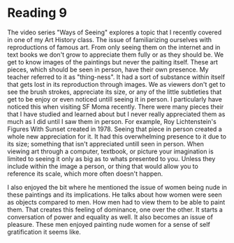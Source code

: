 # Reading 9 

The video series "Ways of Seeing" explores a topic that I recently covered in one of my Art History class. The issue of familiarizing ourselves
with reproductions of famous art. From only seeing them on the internet and in text books we don't grow to appreciate them fully or as they should
be. We get to know images of the paintings but never the paiting itself. These art pieces, which should be seen in person, have their own presence. 
My teacher referred to it as "thing-ness". It had a sort of substance within itself that gets lost in its reproduction through images. We as viewers
don't get to see the brush strokes, appreciate its size, or any of the little subtleties that get to be enjoy or even noticed untill seeing it in person.
I particularly have noticed this when visiting SF Moma recently. There were many pieces their that I have studied and learned about but I never really
appreciated them as much as I did until I saw them in person. For example, Roy Lichtenstein's Figures With Sunset created in 1978. Seeing that piece 
in person created a whole new appreciation for it. It had this overwhelming presence to it due to its size; something that isn't appreciated untill seen 
in person. When viewing art through a computer, textbook, or picture your imagination is limited to seeing it only as big as to whats presented to you.
Unless they include within the image a person, or thing that would allow you to reference its scale, which more often doesn't happen.

I also enjoyed the bit where he mentioned the issue of women being nude in these paintings and its implications. He talks about how women were seen as 
objects compared to men. How men had to view them to be able to paint them. That creates this feeling of dominance, one over the other. It starts a
conversation of power and equality as well. It also becomes an issue of pleasure. These men enjoyed painting nude women for a sense of self gratification
it seems like. 

